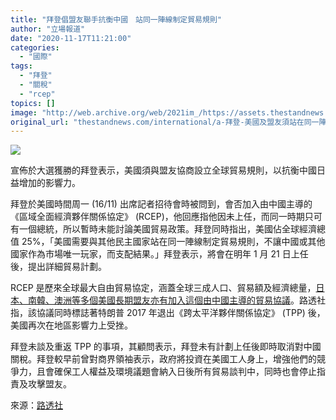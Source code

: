 ```yaml
---
title: "拜登倡盟友聯手抗衡中國　站同一陣線制定貿易規則"
author: "立場報道"
date: "2020-11-17T11:21:00"
categories:
  - "國際"
tags:
  - "拜登"
  - "關稅"
  - "rcep"
topics: []
image: "http://web.archive.org/web/2021im_/https://assets.thestandnews.com/media/photos/Biden3_LDNRB_sPrzUSI.png"
original_url: "thestandnews.com/international/a-拜登-美國及盟友須站在同一陣線制定貿易規則-聯手抗衡中國影響"
---
```

![](http://web.archive.org/web/2021im_/https://assets.thestandnews.com/media/photos/Biden3_LDNRB_sPrzUSI.png)

宣佈於大選獲勝的拜登表示，美國須與盟友協商設立全球貿易規則，以抗衡中國日益增加的影響力。

拜登於美國時間周一 (16/11) 出席記者招待會時被問到，會否加入由中國主導的《區域全面經濟夥伴關係協定》 (RCEP)，他回應指他因未上任，而同一時期只可有一個總統，所以暫時未能討論美國貿易政策。拜登同時指出，美國佔全球經濟總值 25%，「美國需要與其他民主國家站在同一陣線制定貿易規則，不讓中國或其他國家作為市場唯一玩家，而支配結果。」拜登表示，將會在明年 1 月 21 日上任後，提出詳細貿易計劃。

RCEP 是歷來全球最大自由貿易協定，涵蓋全球三成人口、貿易額及經濟總量，[日本、南韓、澳洲等多個美國長期盟友亦有加入這個由中國主導的貿易協議](http://web.archive.org/web/20211229132413/https://www.thestandnews.com/international/%E4%B8%AD%E5%9C%8B%E8%81%AF-14-%E5%9C%8B%E7%B0%BD%E5%85%A8%E7%90%83%E6%9C%80%E5%A4%A7%E8%B2%BF%E6%98%93%E5%8D%94%E5%AE%9A-%E5%88%86%E6%9E%90%E6%96%99%E5%8C%97%E4%BA%AC%E5%BD%B1%E9%9F%BF%E5%8A%9B%E5%A2%9E-%E7%BE%8E%E7%B1%B2%E6%97%A5%E9%9F%93%E5%8B%BF%E5%B0%8D%E4%BA%BA%E6%AC%8A%E5%95%8F%E9%A1%8C%E5%99%A4%E8%81%B2/?fbclid=IwAR2EdF870dcB0iDrxmlQLXY1Wpgiiq21lToWfJUiZBZR32drvkAqu9kJgz0)。路透社指，該協議同時標誌著特朗普 2017 年退出《跨太平洋夥伴關係協定》 (TPP) 後，美國再次在地區影響力上受挫。

拜登未談及重返 TPP 的事項，其顧問表示，拜登未有計劃上任後即時取消對中國關稅。拜登較早前曾對商界領袖表示，政府將投資在美國工人身上，增強他們的競爭力，且會確保工人權益及環境議題會納入日後所有貿易談判中，同時也會停止指責及攻擊盟友。 

來源：[路透社](http://web.archive.org/web/20211229132413/https://www.reuters.com/article/uk-usa-trade-biden/biden-says-u-s-allies-need-to-set-global-trade-rules-to-counter-chinas-influence-idUKKBN27X00K)